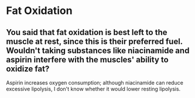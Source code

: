 # Fat Oxidation

## You said that fat oxidation is best left to the muscle at rest, since this is their preferred fuel. Wouldn't taking substances like niacinamide and aspirin interfere with the muscles' ability to oxidize fat?
Aspirin increases oxygen consumption; although niacinamide can reduce excessive lipolysis, I don't know whether it would lower resting lipolysis.
